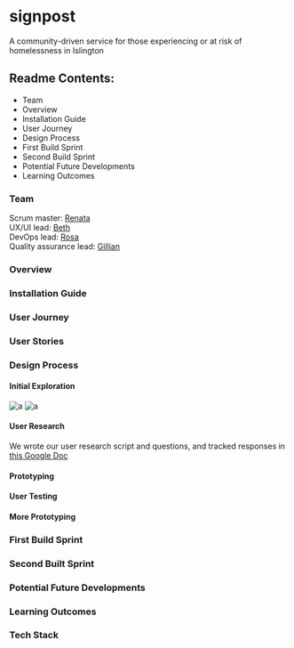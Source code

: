 # signpost
A community-driven service for those experiencing or at risk of homelessness in Islington

## Readme Contents:
- Team
- Overview
- Installation Guide
- User Journey
- Design Process
- First Build Sprint
- Second Build Sprint
- Potential Future Developments
- Learning Outcomes

### Team

Scrum master: [Renata](https://github.com/renatajarmova)\
UX/UI lead: [Beth](https://github.com/bethanyios) \
DevOps lead: [Rosa](https://github.com/rosalie-baxter)\
Quality assurance lead: [Gillian](https://github.com/yeo-yeo)


### Overview

### Installation Guide

### User Journey

### User Stories

### Design Process
#### Initial Exploration

![a](https://imgur.com/Dxz4Pws.jpg)
![a](https://imgur.com/JvDTjEz.jpg)



#### User Research
We wrote our user research script and questions, and tracked responses in [this Google Doc](https://docs.google.com/document/d/1lQWcgmyjNmRlyZqQc-Wxc6-UaOgbgnxEwWQv-LosjRs/edit)
#### Prototyping
#### User Testing
#### More Prototyping

### First Build Sprint

### Second Built Sprint

### Potential Future Developments

### Learning Outcomes

### Tech Stack
